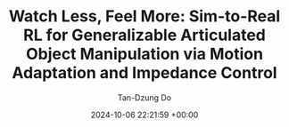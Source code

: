 ---
layout: post
title:  "Watch Less, Feel More: Sim-to-Real RL for Generalizable Articulated Object Manipulation via Motion Adaptation and Impedance Control"
date:   2024-10-06 22:21:59 +00:00
categories: research
author: "Tan-Dzung Do"
authors: <a href="https://dotandung.github.io"><strong>Tan-Dzung Do</strong></a>, <a href="https://user432.github.io/">Gireesh Nandiraju</a>, <a href="https://42jaylonw.github.io/">Jilong Wang</a>, <a href="https://hughw19.github.io/">He Wang</a>
vid: /videos/watchlessfeelmore.mp4
venue: "Under Review"
website: https://watch-less-feel-more.github.io/
pdf: https://watch-less-feel-more.github.io/
code: https://watch-less-feel-more.github.io/
---
